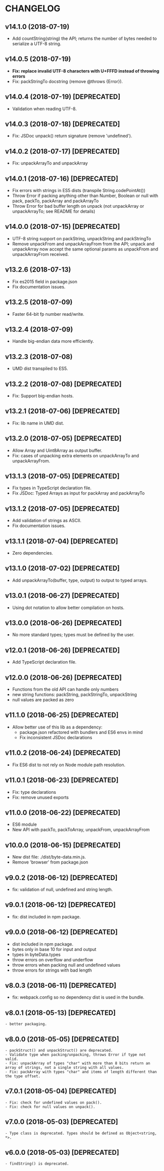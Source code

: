 # CHANGELOG

## v14.1.0 (2018-07-19)
- Add countString(string) the API; returns the number of bytes needed to serialize a UTF-8 string.

## v14.0.5 (2018-07-19)
- **Fix: replace invalid UTF-8 characters with U+FFFD instead of throwing errors**
- Fix: packStringTo docstring (remove @throws {Error}).

## v14.0.4 (2018-07-19) [DEPRECATED]
- Validation when reading UTF-8.

## v14.0.3 (2018-07-18) [DEPRECATED]
- Fix: JSDoc unpack() return signature (remove 'undefined').

## v14.0.2 (2018-07-17) [DEPRECATED]
- Fix: unpackArrayTo and unpackArray

## v14.0.1 (2018-07-16) [DEPRECATED]
- Fix errors with strings in ES5 dists (transpile String.codePointAt())
- Throw Error if packing anything other than Number, Boolean or null with pack, packTo, packArray and packArrayTo
- Throw Error for bad buffer length on unpack (not unpackArray or unpackArrayTo; see README for details)

## v14.0.0 (2018-07-15) [DEPRECATED]
- UTF-8 string support on packString, unpackString and packStringTo
- Remove unpackFrom and unpackArrayFrom from the API; unpack and unpackArray now accept the same optional params as unpackFrom and unpackArrayFrom received.

## v13.2.6 (2018-07-13)
- Fix es2015 field in package.json
- Fix documentation issues.

## v13.2.5 (2018-07-09)
- Faster 64-bit fp number read/write.

## v13.2.4 (2018-07-09)
- Handle big-endian data more efficiently.

## v13.2.3 (2018-07-08)
- UMD dist transpiled to ES5.

## v13.2.2 (2018-07-08) [DEPRECATED]
- Fix: Support big-endian hosts.

## v13.2.1 (2018-07-06) [DEPRECATED]
- Fix: lib name in UMD dist.

## v13.2.0 (2018-07-05) [DEPRECATED]
- Allow Array and Uint8Array as output buffer.
- Fix: cases of unpacking extra elements on unpackArrayTo and unpackArrayFrom.

## v13.1.3 (2018-07-05) [DEPRECATED]
- Fix types in TypeScript declaration file.
- Fix JSDoc: Typed Arrays as input for packArray and packArrayTo

## v13.1.2 (2018-07-05) [DEPRECATED]
- Add validation of strings as ASCII.
- Fix documentation issues.

## v13.1.1 (2018-07-04) [DEPRECATED]
- Zero dependencies.

## v13.1.0 (2018-07-02) [DEPRECATED]
- Add unpackArrayTo(buffer, type, output) to output to typed arrays.

## v13.0.1 (2018-06-27) [DEPRECATED]
- Using dot notation to allow better compilation on hosts.

## v13.0.0 (2018-06-26) [DEPRECATED]
- No more standard types; types must be defined by the user.

## v12.0.1 (2018-06-26) [DEPRECATED]
- Add TypeScript declaration file.

## v12.0.0 (2018-06-26) [DEPRECATED]
- Functions from the old API can handle only numbers
- new string functions: packString, packStringTo, unpackString
- null values are packed as zero

## v11.1.0 (2018-06-25) [DEPRECATED]
- Allow better use of this lib as a dependency:
	- package.json refactored with bundlers and ES6 envs in mind
	- Fix inconsistent JSDoc declarations

## v11.0.2 (2018-06-24) [DEPRECATED]
- Fix ES6 dist to not rely on Node module path resolution.

## v11.0.1 (2018-06-23) [DEPRECATED]
- Fix: type declarations
- Fix: remove unused exports

## v11.0.0 (2018-06-22) [DEPRECATED]
- ES6 module
- New API with packTo, packToArray, unpackFrom, unpackArrayFrom

## v10.0.0 (2018-06-15) [DEPRECATED]
- New dist file: ./dist/byte-data.min.js.
- Remove 'browser' from package.json

## v9.0.2 (2018-06-12) [DEPRECATED]
- fix: validation of null, undefined and string length.

## v9.0.1 (2018-06-12) [DEPRECATED]
- fix: dist included in npm package.

## v9.0.0 (2018-06-12) [DEPRECATED]
- dist included in npm package.
- bytes only in base 10 for input and output
- types in byteData.types
- throw errors on overflow and underflow
- throw errors when packing null and undefined values
- throw errors for strings with bad length

## v8.0.3 (2018-06-11) [DEPRECATED]
- fix: webpack.config so no dependency dist is used in the bundle.

## v8.0.1 (2018-05-13) [DEPRECATED]
	- better packaging.

## v8.0.0 (2018-05-05) [DEPRECATED]
	- packStruct() and unpackStruct() are deprecated.
	- Validate type when packing/unpacking, throws Error if type not valid.
	- Fix: unpackArray of types "char" with more than 8 bits return an array of strings, not a single string with all values.
	- Fix: packArray with types "char" and items of length different than the type offset.

## v7.0.1 (2018-05-04) [DEPRECATED]
	- Fix: check for undefined values on pack().
	- Fix: check for null values on unpack().

## v7.0.0 (2018-05-03) [DEPRECATED]
	- Type class is deprecated. Types should be defined as Object<string, *>.

## v6.0.0 (2018-05-03) [DEPRECATED]
	- findString() is deprecated.